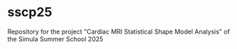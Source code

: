 # sscp25
Repository for the project "Cardiac MRI Statistical Shape Model Analysis" of the Simula Summer School 2025

